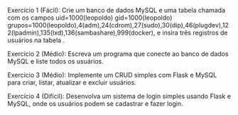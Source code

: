 Exercício 1 (Fácil): Crie um banco de dados MySQL e uma tabela chamada com os campos uid=1000(leopoldo) gid=1000(leopoldo) grupos=1000(leopoldo),4(adm),24(cdrom),27(sudo),30(dip),46(plugdev),122(lpadmin),135(lxd),136(sambashare),999(docker), e insira três registros de usuários na tabela .

Exercício 2 (Médio): Escreva um programa que conecte ao banco de dados MySQL e liste todos os usuários.

Exercício 3 (Médio): Implemente um CRUD simples com Flask e MySQL para criar, listar, atualizar e excluir usuários.

Exercício 4 (Difícil): Desenvolva um sistema de login simples usando Flask e MySQL, onde os usuários podem se cadastrar e fazer login.
